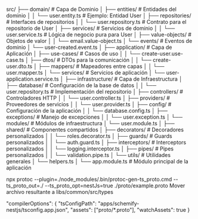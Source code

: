 src/
├── domain/ # Capa de Dominio
│ ├── entities/ # Entidades del dominio
│ │ └── user.entity.ts # Ejemplo: Entidad User
│ ├── repositories/ # Interfaces de repositorios
│ │ └── user.repository.ts # Contrato para el repositorio de User
│ ├── services/ # Servicios de dominio
│ │ └── user.service.ts # Lógica de negocio pura para User
│ ├── value-objects/ # Objetos de valor
│ │ └── email.value-object.ts
│ └── events/ # Eventos de dominio
│ └── user-created.event.ts
│
├── application/ # Capa de Aplicación
│ ├── use-cases/ # Casos de uso
│ │ └── create-user.use-case.ts
│ ├── dtos/ # DTOs para la comunicación
│ │ └── create-user.dto.ts
│ ├── mappers/ # Mapeadores entre capas
│ │ └── user.mapper.ts
│ └── services/ # Servicios de aplicación
│ └── user-application.service.ts
│
├── infrastructure/ # Capa de Infraestructura
│ ├── database/ # Configuración de la base de datos
│ │ └── user.repository.ts # Implementación del repositorio
│ ├── controllers/ # Controladores HTTP
│ │ └── user.controller.ts
│ ├── providers/ # Proveedores de servicios
│ │ └── user.provider.ts
│ ├── config/ # Configuración de la aplicación
│ │ └── database.config.ts
│ ├── exceptions/ # Manejo de excepciones
│ │ └── user.exception.ts
│ └── modules/ # Módulos de infraestructura
│ └── user.module.ts
│
├── shared/ # Componentes compartidos
│ ├── decorators/ # Decoradores personalizados
│ │ └── roles.decorator.ts
│ ├── guards/ # Guards personalizados
│ │ └── auth.guard.ts
│ ├── interceptors/ # Interceptors personalizados
│ │ └── logging.interceptor.ts
│ ├── pipes/ # Pipes personalizados
│ │ └── validation.pipe.ts
│ └── utils/ # Utilidades generales
│ └── helpers.ts
│
└── app.module.ts # Módulo principal de la aplicación

npx protoc --plugin=./node_modules/.bin/protoc-gen-ts_proto.cmd --ts_proto_out=./ --ts_proto_opt=nestJs=true ./proto/example.proto
Mover archivo resultante a libs/common/src/types

"compilerOptions": {
"tsConfigPath": "apps/schemify-nestjs/tsconfig.app.json",
"assets": ["proto/*.proto"],
"watchAssets": true
}
